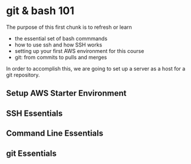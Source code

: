 # git & bash 101

The purpose of this first chunk is to refresh or learn 
- the essential set of bash commmands
- how to use ssh and how SSH works
- setting up your first AWS environment for this course
- git: from commits to pulls and merges

In order to accomplish this, we are going to set up a server as a host for a git repository.  

## Setup AWS Starter Environment

## SSH Essentials

## Command Line Essentials

## git Essentials
